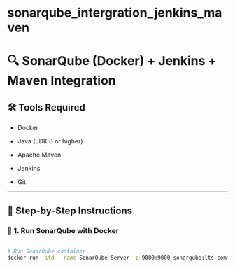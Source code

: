 # sonarqube_intergration_jenkins_maven

# 🔍 SonarQube (Docker) + Jenkins + Maven Integration


## 🛠️ Tools Required

- Docker
  
- Java (JDK 8 or higher)
- Apache Maven
- Jenkins
- Git

---

## 🚀 Step-by-Step Instructions

### 🐳 1. Run SonarQube with Docker

```bash

# Run SonarQube container
docker run -itd --name SonarQube-Server -p 9000:9000 sonarqube:lts-community
